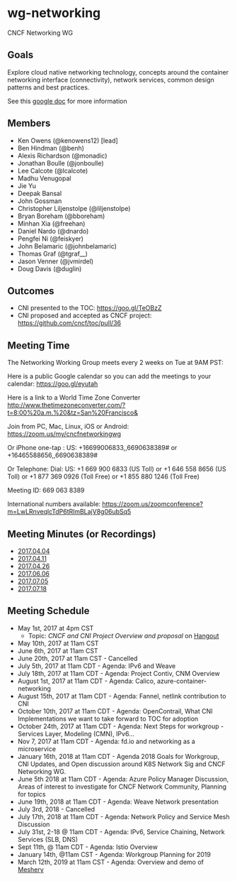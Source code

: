 # wg-networking

CNCF Networking WG

## Goals

Explore cloud native networking technology, concepts around the container networking interface (connectivity), network services, common design patterns and best practices.

See this [google doc](https://docs.google.com/document/d/15uuifCseiyUk5kPfnX5Cdj4VNjo79KkmFxm-_HisR3M/edit?usp=sharing) for more information

## Members

* Ken Owens (@kenowens12) [lead]
* Ben Hindman (@benh)
* Alexis Richardson (@monadic)
* Jonathan Boulle (@jonboulle)
* Lee Calcote (@lcalcote)
* Madhu Venugopal
* Jie Yu
* Deepak Bansal
* John Gossman
* Christopher Liljenstolpe (@liljenstolpe)
* Bryan Boreham (@bboreham)
* Minhan Xia (@freehan)
* Daniel Nardo (@dnardo)
* Pengfei Ni (@feiskyer)
* John Belamaric (@johnbelamaric)
* Thomas Graf (@tgraf__)
* Jason Venner (@jvmirdel)
* Doug Davis (@duglin)

## Outcomes

* CNI presented to the TOC: https://goo.gl/TeOBzZ
* CNI proposed and accepted as CNCF project: https://github.com/cncf/toc/pull/36

## Meeting Time

The Networking Working Group meets every 2 weeks on Tue at 9AM PST:

Here is a public Google calendar so you can add the meetings to your calendar: https://goo.gl/eyutah

Here is a link to a World Time Zone Converter http://www.thetimezoneconverter.com/?t=8:00%20a.m.%20&tz=San%20Francisco&

Join from PC, Mac, Linux, iOS or Android: https://zoom.us/my/cncfnetworkingwg

Or iPhone one-tap :
US: +16699006833,,6690638389# or +16465588656,,6690638389# 

Or Telephone:
Dial: 
US: +1 669 900 6833 (US Toll) or +1 646 558 8656 (US Toll)
or +1 877 369 0926 (Toll Free) or +1 855 880 1246 (Toll Free)

Meeting ID: 669 063 8389

International numbers available: https://zoom.us/zoomconference?m=LwLRnveqlcTdP6tRlmBLajV8g06ubSq5

## Meeting Minutes (or Recordings)

* [2017.04.04](https://docs.google.com/document/d/1rtbk27edum429Q5sEM5IP5FIu2i3qm7naXhZxFFJWs4/edit#) 
* [2017.04.11](https://docs.google.com/document/d/1pe5uT_kYJE5zpIMIUE-g9l1ycRF9phOYTq4bcCcSXdw/edit?usp=sharing)
* [2017.04.26](https://docs.google.com/document/d/1g0urMfnlWcDeIqxWtxyEwhMbcjYz4tSvKeAhDCjNT-Q/edit?usp=sharing)
* [2017.06.06](https://docs.google.com/document/d/11oqkQ2OM8120tstCjbwfZ-1RqKyKtVd7c2jCUfiKWfo/edit?usp=sharing)
* [2017.07.05](https://www.youtube.com/watch?v=vc6gYiN69UM&feature=youtu.be)
* [2017.07.18](https://zoom.us/recording/play/tPMy_6EwEcIR8sFY5tvgEhDre--aP7FtqGPUVb-SQD5cTeLb6dZiLYoVnwcK0Gl_)

## Meeting Schedule

* May 1st, 2017 at 4pm CST
  * Topic: _CNCF and CNI Project Overview and proposal_ on [Hangout](https://plus.google.com/hangouts/_/calendar/a2VuY2hyaXN0aW5lb3dlbnNAZ21haWwuY29t.17hnl4inmofpbopu0t7q10k5j8)
* May 10th, 2017 at 11am CST
* June 6th, 2017 at 11am CST
* June 20th, 2017 at 11am CST - Cancelled
* July 5th, 2017 at 11am CDT - Agenda: IPv6 and Weave
* July 18th, 2017 at 11am CDT - Agenda: Project Contiv, CNM Overview
* August 1st, 2017 at 11am CDT - Agenda: Calico, azure-container-networking 
* August 15th, 2017 at 11am CDT - Agenda: Fannel, netlink contribution to CNI
* October 10th, 2017 at 11am CDT - Agenda: OpenContrail, What CNI Implementations we want to take forward to TOC for adoption
* October 24th, 2017 at 11am CDT - Agenda: Next Steps for workgroup - Services Layer, Modeling (CMN), IPv6...
* Nov 7, 2017 at 11am CDT - Agenda: fd.io and networking as a microservice
* January 16th, 2018 at 11am CDT - Agenda 2018 Goals for Workgroup, CNI Updates, and Open discussion around K8S Network Sig and CNCF Networking WG.
* June 5th 2018 at 11am CDT - Agenda: Azure Policy Manager Discussion, Areas of interest to investigate for CNCF Network Community, Planning for topics
* June 19th, 2018 at 11am CDT - Agenda: Weave Network presentation
* July 3rd, 2018 - Cancelled
* July 17th, 2018 at 11am CDT - Agenda: Network Policy and Service Mesh Discussion
* July 31st, 2-18 @ 11am CDT - Agenda: IPv6, Service Chaining, Network Services (SLB, DNS)
* Sept 11th, @ 11am CDT - Agenda: Istio Overview
* January 14th, @11am CST - Agenda: Workgroup Planning for 2019
* March 12th, 2019 at 11am CST - Agenda: Overview and demo of [Meshery](https://layer5.io/meshery) 
